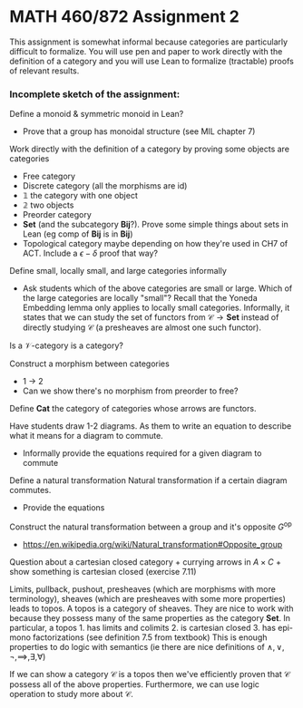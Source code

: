 # MATH 460/872 Assignment 2

This assignment is somewhat informal because categories are particularly difficult to formalize. You will use pen and paper to work directly with the definition of a category and you will use Lean to formalize (tractable) proofs of relevant results.


### Incomplete sketch of the assignment:

Define a monoid & symmetric monoid in Lean?
- Prove that a group has monoidal structure (see MIL chapter 7)

Work directly with the definition of a category by proving some objects are categories
- Free category
- Discrete category (all the morphisms are id)
- $\mathbb{1}$ the category with one object
- $\mathbb{2}$ two objects
- Preorder category
- $\mathbf{Set}$ (and the subcategory $\mathbf{Bij}$?). Prove some simple things about sets in Lean (eg comp of $\mathbf{Bij}$ is in $\mathbf{Bij}$)
- Topological category maybe depending on how they're used in CH7 of ACT. Include a $\epsilon-\delta$ proof that way?

Define small, locally small, and large categories informally
- Ask students which of the above categories are small or large. Which of the large categories are locally "small"?
Recall that the Yoneda Embedding lemma only applies to locally small categories. Informally, it states that we can study the set of functors from $\mathcal{C}\to\mathbf{Set}$ instead of directly studying $\mathcal{C}$ (a presheaves are almost one such functor).

Is a $\mathcal{V}$-category is a category?





Construct a morphism between categories
- 1 -> 2
- Can we show there's no morphism from preorder to free?

Define $\mathbf{Cat}$ the category of categories whose arrows are functors.

Have students draw 1-2 diagrams. As them to write an equation to describe what it means for a diagram to commute.
- Informally provide the equations required for a given diagram to commute

Define a natural transformation
Natural transformation if a certain diagram commutes.
- Provide the equations






Construct the natural transformation between a group and it's opposite $G^{\mathrm{op}}$
- https://en.wikipedia.org/wiki/Natural_transformation#Opposite_group


Question about a cartesian closed category + currying arrows in $A\times C$ + show something is cartesian closed (exercise 7.11)


Limits, pullback, pushout, presheaves (which are morphisms with more terminology), sheaves (which are presheaves with some more properties) leads to topos. A topos is a category of sheaves. They are nice to work with because they possess many of the same properties as the category $\mathbf{Set}$. In particular, a topos
	1. has limits and colimits
	2. is cartesian closed
	3. has epi-mono factorizations (see definition 7.5 from textbook)
	This is enough properties to do logic with semantics (ie there are nice definitions of $\wedge,\vee,\neg,\implies,\exists,\forall$)

If we can show a category $\mathcal{C}$ is a topos then we've efficiently proven that $\mathcal{C}$ possess all of the above properties. Furthermore, we can use logic operation to study more about $\mathcal{C}$.